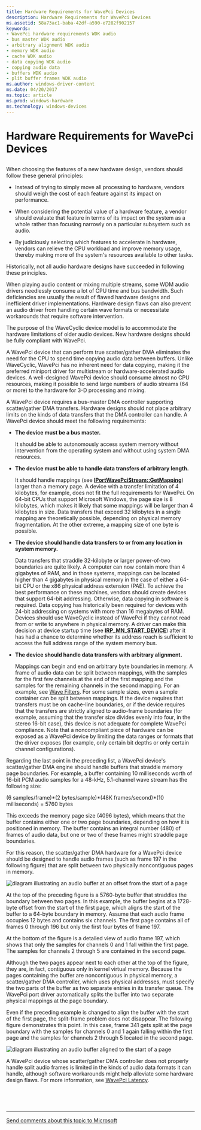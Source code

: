 ```yaml
---
title: Hardware Requirements for WavePci Devices
description: Hardware Requirements for WavePci Devices
ms.assetid: 58a73ac1-baba-42df-a590-e7282f902157
keywords:
- WavePci hardware requirements WDK audio
- bus master WDK audio
- arbitrary alignment WDK audio
- memory WDK audio
- cache WDK audio
- data copying WDK audio
- copying audio data
- buffers WDK audio
- plit buffer frames WDK audio
ms.author: windows-driver-content
ms.date: 04/20/2017
ms.topic: article
ms.prod: windows-hardware
ms.technology: windows-devices
---
```


# Hardware Requirements for WavePci Devices


## <span id="hardware_requirements_for_wavepci_devices"></span><span id="HARDWARE_REQUIREMENTS_FOR_WAVEPCI_DEVICES"></span>


When choosing the features of a new hardware design, vendors should follow these general principles:

-   Instead of trying to simply move all processing to hardware, vendors should weigh the cost of each feature against its impact on performance.

-   When considering the potential value of a hardware feature, a vendor should evaluate that feature in terms of its impact on the system as a whole rather than focusing narrowly on a particular subsystem such as audio.

-   By judiciously selecting which features to accelerate in hardware, vendors can relieve the CPU workload and improve memory usage, thereby making more of the system's resources available to other tasks.

Historically, not all audio hardware designs have succeeded in following these principles.

When playing audio content or mixing multiple streams, some WDM audio drivers needlessly consume a lot of CPU time and bus bandwidth. Such deficiencies are usually the result of flawed hardware designs and inefficient driver implementations. Hardware design flaws can also prevent an audio driver from handling certain wave formats or necessitate workarounds that require software intervention.

The purpose of the WaveCyclic device model is to accommodate the hardware limitations of older audio devices. New hardware designs should be fully compliant with WavePci.

A WavePci device that can perform true scatter/gather DMA eliminates the need for the CPU to spend time copying audio data between buffers. Unlike WaveCyclic, WavePci has no inherent need for data copying, making it the preferred miniport driver for multistream or hardware-accelerated audio devices. A well-designed WavePci device should consume almost no CPU resources, making it possible to send large numbers of audio streams (64 or more) to the hardware for 3-D processing and mixing.

A WavePci device requires a bus-master DMA controller supporting scatter/gather DMA transfers. Hardware designs should not place arbitrary limits on the kinds of data transfers that the DMA controller can handle. A WavePci device should meet the following requirements:

-   **The device must be a bus master.**

    It should be able to autonomously access system memory without intervention from the operating system and without using system DMA resources.

-   **The device must be able to handle data transfers of arbitrary length.**

    It should handle mappings (see [**IPortWavePciStream::GetMapping**](https://msdn.microsoft.com/library/windows/hardware/ff536909)) larger than a memory page. A device with a transfer limitation of 4 kilobytes, for example, does not fit the full requirements for WavePci. On 64-bit CPUs that support Microsoft Windows, the page size is 8 kilobytes, which makes it likely that some mappings will be larger than 4 kilobytes in size. Data transfers that exceed 32 kilobytes in a single mapping are theoretically possible, depending on physical memory fragmentation. At the other extreme, a mapping size of one byte is possible.

-   **The device should handle data transfers to or from any location in system memory.**

    Data transfers that straddle 32-kilobyte or larger power-of-two boundaries are quite likely. A computer can now contain more than 4 gigabytes of RAM, and in those systems, mappings can be located higher than 4 gigabytes in physical memory in the case of either a 64-bit CPU or the x86 physical address extension (PAE). To achieve the best performance on these machines, vendors should create devices that support 64-bit addressing. Otherwise, data copying in software is required. Data copying has historically been required for devices with 24-bit addressing on systems with more than 16 megabytes of RAM. Devices should use WaveCyclic instead of WavePci if they cannot read from or write to anywhere in physical memory. A driver can make this decision at device startup time (see [**IRP\_MN\_START\_DEVICE**](https://msdn.microsoft.com/library/windows/hardware/ff551749)) after it has had a chance to determine whether its address reach is sufficient to access the full address range of the system memory bus.

-   **The device should handle data transfers with arbitrary alignment.**

    Mappings can begin and end on arbitrary byte boundaries in memory. A frame of audio data can be split between mappings, with the samples for the first few channels at the end of the first mapping and the samples for the remaining channels in the second mapping. For an example, see [Wave Filters](wave-filters.md). For some sample sizes, even a sample container can be split between mappings. If the device requires that transfers must be on cache-line boundaries, or if the device requires that the transfers are strictly aligned to audio-frame boundaries (for example, assuming that the transfer size divides evenly into four, in the stereo 16-bit case), this device is not adequate for complete WavePci compliance. Note that a noncompliant piece of hardware can be exposed as a WavePci device by limiting the data ranges or formats that the driver exposes (for example, only certain bit depths or only certain channel configurations).

Regarding the last point in the preceding list, a WavePci device's scatter/gather DMA engine should handle buffers that straddle memory page boundaries. For example, a buffer containing 10 milliseconds worth of 16-bit PCM audio samples for a 48-kHz, 5.1-channel wave stream has the following size:

(6 samples/frame)\*(2 bytes/sample)\*(48K frames/second)\*(10 milliseconds) = 5760 bytes

This exceeds the memory page size (4096 bytes), which means that the buffer contains either one or two page boundaries, depending on how it is positioned in memory. The buffer contains an integral number (480) of frames of audio data, but one or two of these frames might straddle page boundaries.

For this reason, the scatter/gather DMA hardware for a WavePci device should be designed to handle audio frames (such as frame 197 in the following figure) that are split between two physically noncontiguous pages in memory.

![diagram illustrating an audio buffer at an offset from the start of a page](images/framealign.png)

At the top of the preceding figure is a 5760-byte buffer that straddles the boundary between two pages. In this example, the buffer begins at a 1728-byte offset from the start of the first page, which aligns the start of the buffer to a 64-byte boundary in memory. Assume that each audio frame occupies 12 bytes and contains six channels. The first page contains all of frames 0 through 196 but only the first four bytes of frame 197.

At the bottom of the figure is a detailed view of audio frame 197, which shows that only the samples for channels 0 and 1 fall within the first page. The samples for channels 2 through 5 are contained in the second page.

Although the two pages appear next to each other at the top of the figure, they are, in fact, contiguous only in kernel virtual memory. Because the pages containing the buffer are noncontiguous in physical memory, a scatter/gather DMA controller, which uses physical addresses, must specify the two parts of the buffer as two separate entries in its transfer queue. The WavePci port driver automatically splits the buffer into two separate physical mappings at the page boundary.

Even if the preceding example is changed to align the buffer with the start of the first page, the split-frame problem does not disappear. The following figure demonstrates this point. In this case, frame 341 gets split at the page boundary with the samples for channels 0 and 1 again falling within the first page and the samples for channels 2 through 5 located in the second page.

![diagram illustrating an audio buffer aligned to the start of a page](images/framealign2.png)

A WavePci device whose scatter/gather DMA controller does not properly handle split audio frames is limited in the kinds of audio data formats it can handle, although software workarounds might help alleviate some hardware design flaws. For more information, see [WavePci Latency](wavepci-latency.md).

 

 


--------------------
[Send comments about this topic to Microsoft](mailto:wsddocfb@microsoft.com?subject=Documentation%20feedback%20[audio\audio]:%20Hardware%20Requirements%20for%20WavePci%20Devices%20%20RELEASE:%20%287/18/2016%29&body=%0A%0APRIVACY%20STATEMENT%0A%0AWe%20use%20your%20feedback%20to%20improve%20the%20documentation.%20We%20don't%20use%20your%20email%20address%20for%20any%20other%20purpose,%20and%20we'll%20remove%20your%20email%20address%20from%20our%20system%20after%20the%20issue%20that%20you're%20reporting%20is%20fixed.%20While%20we're%20working%20to%20fix%20this%20issue,%20we%20might%20send%20you%20an%20email%20message%20to%20ask%20for%20more%20info.%20Later,%20we%20might%20also%20send%20you%20an%20email%20message%20to%20let%20you%20know%20that%20we've%20addressed%20your%20feedback.%0A%0AFor%20more%20info%20about%20Microsoft's%20privacy%20policy,%20see%20http://privacy.microsoft.com/default.aspx. "Send comments about this topic to Microsoft")


